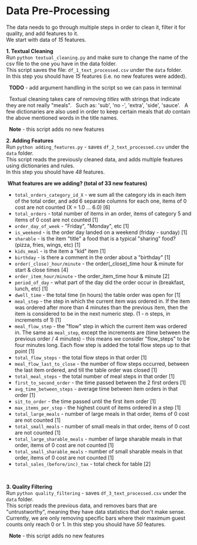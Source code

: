 # Data Pre-Processing

The data needs to go through multiple steps in order to clean it, filter it for quality, and add features to it.  
We start with data of *15* features.

**1. Textual Cleaning** <br />
Run `python textual_cleaning.py` and make sure to change the name of the csv file to the one you have in the data folder. <br />
This script saves the file: `df_1_text_processed.csv` under the `data` folder.  
In this step you should have *15* features (i.e. no new features were added).

&nbsp;&nbsp;**TODO** - add argument handling in the script so we can pass in terminal <br />

&nbsp;&nbsp;Textual cleaning takes care of removing *titles* with strings that indicate they are not really "meals".
&nbsp;&nbsp;Such as: 'sub', 'no -', 'extra', 'side', 'sauce'.
&nbsp;&nbsp;A few dictionaries are also used in order to keep certain meals that *do* contain the above mentioned words in the title   names.

&nbsp;&nbsp;**Note** - this script adds no new features <br />

**2. Adding Features** <br />
Run `python adding_features.py` - saves `df_2_text_processed.csv` under the `data` folder. <br />
This script reads the previously cleaned data, and adds multiple features using dictionaries and rules.  
In this step you should have *48* features.

&nbsp;**What features are we adding? (total of 33 new features)** <br />
  - `total_orders_category_id_X` - we sum all the category ids in each item of the total order, and add 6 separate columns for each one, items of 0 cost are not counted (X = 1.0 ... 6.0) \[6]
  - `total_orders` - total number of items in an order, items of category 5 and items of 0 cost are not counted \[1]
  - `order_day_of_week` - "Friday", "Monday", etc \[1]
  - `is_weekend` - is the order day landed on a weekend (friday - sunday) \[1]
  - `sharable` - is the item "title" a food that is a typical "sharing" food? (pizza, fries, wings, etc) \[1]
  - `kids_meal` - is the item a "kid" item \[1]
  - `birthday` - is there a comment in the order about a "birthday" \[1]
  - `order(_close)_hour/minute` - the order(_close)_time hour & minute for start & close times \[4]
  - `order_item_hour/minute` - the order_item_time hour & minute \[2]
  - `period_of_day` - what part of the day did the order occur in (breakfast, lunch, etc) \[1]
  - `dwell_time` - the total time (in hours) the table order was open for \[1]
  - `meal_step` - the step in which the current item was ordered in. If the item was ordered after more than 4 minutes than the previous item, then the item is considered to be in the next numeric step. (1 - n steps, in increments of 1) \[1]
  - `meal_flow_step` - the "flow" step in which the current item was ordered in. The same as `meal_step`, except the increments are (time between the previous order / 4 minutes) - this means we consider "flow_steps" to be four minutes long. Each flow step is added the total flow steps up to that point \[1]
  - `total_flow_steps` - the total flow steps in that order \[1]
  - `meal_flow_last_to_close` - the number of flow steps occurred, between the last item ordered, and till the table order was closed \[1]
  - `total_meal_steps` - the total number of meal steps in that order \[1]
  - `first_to_second_order` - the time passed between the 2 first orders \[1]
  - `avg_time_between_steps` - average time between item orders in that order \[1]
  - `sit_to_order` - the time passed until the first item order \[1]
  - `max_items_per_step` - the highest count of items ordered in a step \[1]
  - `total_large_meals` - number of large meals in that order, items of 0 cost are not counted \[1]
  - `total_small_meals` - number of small meals in that order, items of 0 cost are not counted \[1]
  - `total_large_sharable_meals` - number of large sharable meals in that order, items of 0 cost are not counted \[1]
  - `total_small_sharable_meals` - number of small sharable meals in that order, items of 0 cost are not counted \[1]
  - `total_sales_(before/inc)_tax` - total check for table \[2]
<br />

**3. Quality Filtering** <br />
Run `python quality_filtering` - saves `df_3_text_processed.csv` under the `data` folder. <br />
This script reads the previous data, and removes bars that are "untrustworthy", meaning they have data statistics that don't  make sense.
Currently, we are only removing specific bars where their maximum guest counts only reach 0 or 1.
In this step you should have *50* features.

&nbsp;&nbsp;**Note** - this script adds no new features <br />